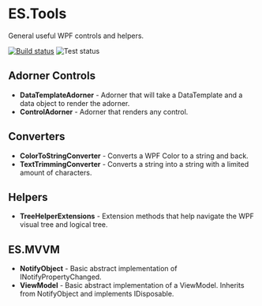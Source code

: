 # ES.Tools
General useful WPF controls and helpers.

[![Build status](https://ci.appveyor.com/api/projects/status/jd0r84sejxmxysr3?svg=true)](https://ci.appveyor.com/project/pschimmel/es-tools)
![Test status](http://teststatusbadge.azurewebsites.net/api/status/pschimmel/es-tools)

## Adorner Controls
- **DataTemplateAdorner** - Adorner that will take a DataTemplate and a data object to render the adorner.
- **ControlAdorner** - Adorner that renders any control.

## Converters
- **ColorToStringConverter** - Converts a WPF Color to a string and back.
- **TextTrimmingConverter** - Converts a string into a string with a limited amount of characters.

## Helpers
- **TreeHelperExtensions** - Extension methods that help navigate the WPF visual tree and logical tree.

## ES.MVVM
- **NotifyObject** - Basic abstract implementation of INotifyPropertyChanged.
- **ViewModel** - Basic abstract implementation of a ViewModel. Inherits from NotifyObject and implements IDisposable.
